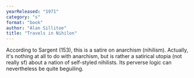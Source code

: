 ```yaml
---
yearReleased: "1971"
category: "s"
format: "book"
author: "Alan Sillitoe"
title: "Travels in Nihilon"
---
```

According to Sargent (153), this is a satire on anarchism  (nihilism). Actually, it's nothing at all to do with anarchism, but is rather a  satirical utopia (not really sf) about a nation of self-styled nihilists. Its  perverse logic can nevertheless be quite beguiling.